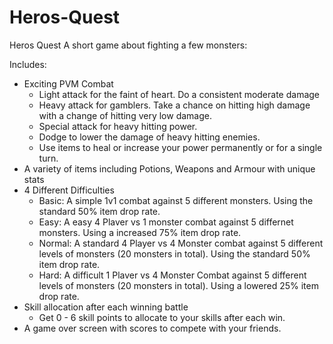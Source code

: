 # Heros-Quest
Heros Quest
A short game about fighting a few monsters:

Includes:
- Exciting PVM Combat
  - Light attack for the faint of heart. Do a consistent moderate damage
  - Heavy attack for gamblers. Take a chance on hitting high damage with a change of hitting very low damage.
  - Special attack for heavy hitting power.
  - Dodge to lower the damage of heavy hitting enemies.
  - Use items to heal or increase your power permanently or for a single turn.
- A variety of items including Potions, Weapons and Armour with unique stats
- 4 Different Difficulties
  - Basic: A simple 1v1 combat against 5 different monsters. Using the standard 50% item drop rate.
  - Easy: A easy 4 Plaver vs 1 monster combat against 5 differnet monsters. Using a increased 75% item drop rate.
  - Normal: A standard 4 Player vs 4 Monster combat against 5 different levels of monsters (20 monsters in total). Using the standard 50% item drop rate.
  - Hard: A difficult 1 Plaver vs 4 Monster Combat against 5 different levels of monsters (20 monsters in total). Using a lowered 25% item drop rate.
- Skill allocation after each winning battle
  - Get 0 - 6 skill points to allocate to your skills after each win.
- A game over screen with scores to compete with your friends.
